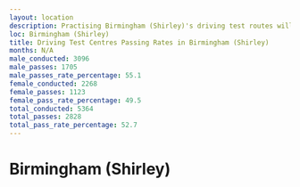 ```yaml
---
layout: location
description: Practising Birmingham (Shirley)'s driving test routes will help you become more confident in your gear-changing abilities.
loc: Birmingham (Shirley)
title: Driving Test Centres Passing Rates in Birmingham (Shirley)
months: N/A
male_conducted: 3096
male_passes: 1705
male_passes_rate_percentage: 55.1
female_conducted: 2268
female_passes: 1123
female_pass_rate_percentage: 49.5
total_conducted: 5364
total_passes: 2828
total_pass_rate_percentage: 52.7
---
```


# Birmingham (Shirley)
